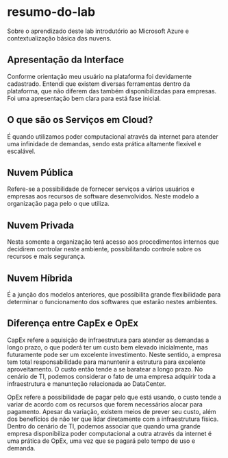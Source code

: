 # resumo-do-lab

Sobre o aprendizado deste lab introdutório ao Microsoft Azure e contextualização básica das nuvens.

## Apresentação da Interface

Conforme orientação meu usuário na plataforma foi devidamente cadastrado. Entendi que existem diversas ferramentas dentro da plataforma, que não diferem das também disponibilizadas para empresas. Foi uma apresentação bem clara para está fase inicial.

## O que são os Serviços em Cloud?

É quando utilizamos poder computacional através da internet para atender uma infinidade de demandas, sendo esta prática altamente flexível e escalável.

## Nuvem Pública

Refere-se a possibilidade de fornecer serviços a vários usuários e empresas aos recursos de software desenvolvidos. Neste modelo a organização paga pelo o que utiliza.

## Nuvem Privada

Nesta somente a organização terá acesso aos procedimentos internos que decidirem controlar neste ambiente, possibilitando controle sobre os recursos e mais segurança.

## Nuvem Híbrida

É a junção dos modelos anteriores, que possibilita grande flexibilidade para determinar o funcionamento dos softwares que estarão nestes ambientes. 


## Diferença entre CapEx e OpEx

CapEx refere a aquisição de infraestrutura para atender as demandas a longo prazo, o que poderá ter um custo bem elevado inicialmente, mas futuramente pode ser um excelente investimento. Neste sentido, a empresa tem total responsabilidade para manuntenir a estrutura para excelente aproveitamento. O custo então tende a se baratear a longo prazo. No cenário de TI, podemos considerar o fato de uma empresa adquirir toda a infraestrutura e manunteção relacionada ao DataCenter.

OpEx refere a possibilidade de pagar pelo que está usando, o custo tende a variar de acordo com os recursos que forem necessários alocar para pagamento. Apesar da variação, existem meios de prever seu custo, além dos benefícios de não ter que lidar diretamente com a infraestrutura física. Dentro do cenário de TI, podemos associar que quando uma grande empresa disponibiliza poder computacional a outra através da internet é uma prática de OpEx, uma vez que se pagará pelo tempo de uso e demanda.
